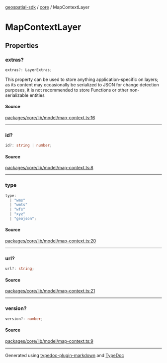 [geospatial-sdk](../../index.md) / [core](../index.md) / MapContextLayer

# MapContextLayer

## Properties

### extras?

```ts
extras?: LayerExtras;
```

This property can be used to store anything application-specific on layers; as its content may occasionally
be serialized to JSON for change detection purposes, it is not recommended to store Functions or other
non-serializable entities

#### Source

[packages/core/lib/model/map-context.ts:16](https://github.com/jahow/geospatial-sdk/blob/eda8b4f/packages/core/lib/model/map-context.ts#L16)

---

### id?

```ts
id?: string | number;
```

#### Source

[packages/core/lib/model/map-context.ts:8](https://github.com/jahow/geospatial-sdk/blob/eda8b4f/packages/core/lib/model/map-context.ts#L8)

---

### type

```ts
type:
  | "wms"
  | "wmts"
  | "wfs"
  | "xyz"
  | "geojson";
```

#### Source

[packages/core/lib/model/map-context.ts:20](https://github.com/jahow/geospatial-sdk/blob/eda8b4f/packages/core/lib/model/map-context.ts#L20)

---

### url?

```ts
url?: string;
```

#### Source

[packages/core/lib/model/map-context.ts:21](https://github.com/jahow/geospatial-sdk/blob/eda8b4f/packages/core/lib/model/map-context.ts#L21)

---

### version?

```ts
version?: number;
```

#### Source

[packages/core/lib/model/map-context.ts:9](https://github.com/jahow/geospatial-sdk/blob/eda8b4f/packages/core/lib/model/map-context.ts#L9)

---

Generated using [typedoc-plugin-markdown](https://www.npmjs.com/package/typedoc-plugin-markdown) and [TypeDoc](https://typedoc.org/)
